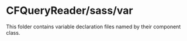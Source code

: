 # CFQueryReader/sass/var

This folder contains variable declaration files named by their component class.
